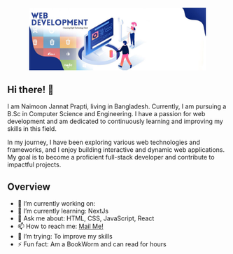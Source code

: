 <p align="center"><img width="80%" src="./Assets/webdevelopmentbanner.jpg" /></p>


## Hi there! 👋
I am Naimoon Jannat Prapti, living in Bangladesh. Currently, I am pursuing a B.Sc in Computer Science and Engineering. I have a passion for web development and am dedicated to continuously learning and improving my skills in this field.

In my journey, I have been exploring various web technologies and frameworks, and I enjoy building interactive and dynamic web applications. My goal is to become a proficient full-stack developer and contribute to impactful projects.


## Overview

- 🔭 I’m currently working on: 
- 🌱 I’m currently learning: NextJs
- 💬 Ask me about: HTML, CSS, JavaScript, React
- 📫 How to reach me: [Mail Me!](naimoonjannat@gmail.com)
- 🤔 I’m trying: To improve my skills 
- ⚡ Fun fact: Am a BookWorm and can read for hours
